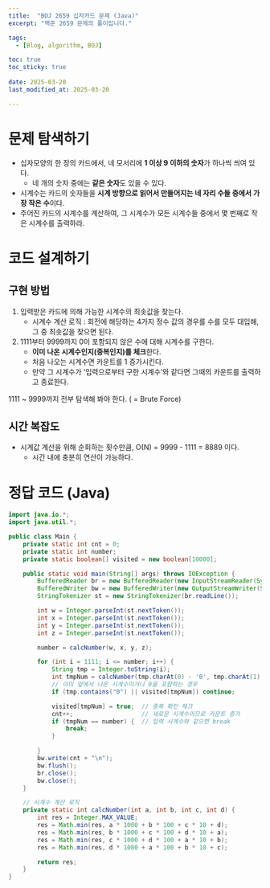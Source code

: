 ```yaml
---
title:  "BOJ 2659 십자카드 문제 (Java)"
excerpt: "백준 2659 문제의 풀이입니다."

tags:
  - [Blog, algorithm, BOJ]

toc: true
toc_sticky: true
 
date: 2025-03-20
last_modified_at: 2025-03-20

---
```


# 문제 탐색하기

- 십자모양의 한 장의 카드에서, 네 모서리에 **1 이상 9 이하의 숫자**가 하나씩 씌여 있다. 
	- 네 개의 숫자 중에는 **같은 숫자**도 있을 수 있다.
- 시계수는 카드의 숫자들을 **시계 방향으로 읽어서 만들어지는 네 자리 수들 중에서 가장 작은 수**이다.
- 주어진 카드의 시계수를 계산하여, 그 시계수가 모든 시계수들 중에서 몇 번째로 작은 시계수를 출력하라.

# 코드 설계하기

## 구현 방법

1. 입력받은 카드에 의해 가능한 시계수의 최솟값을 찾는다.
	- 시계수 계산 로직 : 회전에 해당하는 4가지 정수 값의 경우를 수를 모두 대입해, 그 중 최솟값을 찾으면 된다.
2. 1111부터 9999까지 0이 포함되지 않은 수에 대해 시계수를 구한다.
	- **이미 나온 시계수인지(중복인지)를 체크**한다.
	- 처음 나오는 시계수면 카운트를 1 증가시킨다.
	- 만약 그 시계수가 ‘입력으로부터 구한 시계수’와 같다면 그때의 카운트를 출력하고 종료한다.

1111 ~ 9999까지 전부 탐색해 봐야 한다. ( = Brute Force)

## 시간 복잡도

- 시계값 계산을 위해 순회하는 횟수만큼, O(N) = 9999 - 1111 = 8889 이다. 
	- 시간 내에 충분히 연산이 가능하다.

# 정답 코드 (Java)

```java
import java.io.*;
import java.util.*;

public class Main {
    private static int cnt = 0;
    private static int number;
    private static boolean[] visited = new boolean[10000];

    public static void main(String[] args) throws IOException {
        BufferedReader br = new BufferedReader(new InputStreamReader(System.in));
        BufferedWriter bw = new BufferedWriter(new OutputStreamWriter(System.out));
        StringTokenizer st = new StringTokenizer(br.readLine());

        int w = Integer.parseInt(st.nextToken());
        int x = Integer.parseInt(st.nextToken());
        int y = Integer.parseInt(st.nextToken());
        int z = Integer.parseInt(st.nextToken());

        number = calcNumber(w, x, y, z);

        for (int i = 1111; i <= number; i++) {
            String tmp = Integer.toString(i);
            int tmpNum = calcNumber(tmp.charAt(0) - '0', tmp.charAt(1) - '0', tmp.charAt(2) - '0', tmp.charAt(3) - '0');
            // 이미 앞에서 나온 시계수이거나 0을 포함하는 경우
            if (tmp.contains("0") || visited[tmpNum]) continue;

            visited[tmpNum] = true;  // 중복 확인 체크
            cnt++;                   // 새로운 시계수이므로 카운트 증가
            if (tmpNum == number) {  // 입력 시계수와 같으면 break
                break;
            }

        }
        bw.write(cnt + "\n");
        bw.flush();
        br.close();
        bw.close();
    }

    // 시계수 계산 로직
    private static int calcNumber(int a, int b, int c, int d) {
        int res = Integer.MAX_VALUE;
        res = Math.min(res, a * 1000 + b * 100 + c * 10 + d);
        res = Math.min(res, b * 1000 + c * 100 + d * 10 + a);
        res = Math.min(res, c * 1000 + d * 100 + a * 10 + b);
        res = Math.min(res, d * 1000 + a * 100 + b * 10 + c);

        return res;
    }
}

```

